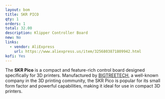 ```yaml
---
layout: bom
title: SKR PICO
qty: 1
orders: 1
total: 32.00
description: Klipper Controller Board
new: No
links:
  - vendor: AliExpress
    url: https://www.aliexpress.us/item/3256803871809942.html
kofi: Yes
---
```


The **SKR Pico** is a compact and feature-rich control board designed specifically for 3D printers. Manufactured by [BIGTREETECH](https://bigtree-tech.com/), a well-known company in the 3D printing community, the SKR Pico is popular for its small form factor and powerful capabilities, making it ideal for use in compact 3D printers.
